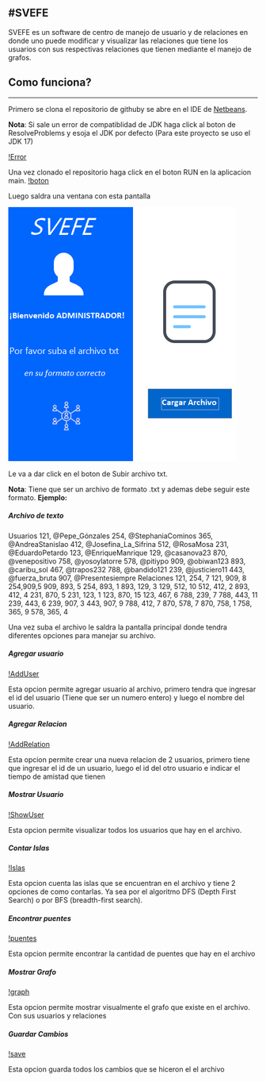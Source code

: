 ## #SVEFE

SVEFE es un software de centro de manejo de usuario y de relaciones en donde uno puede modificar y visualizar las relaciones que tiene los usuarios con sus respectivas relaciones que tienen mediante el manejo de grafos.

## Como funciona?

---

Primero se clona el repositorio de githuby se abre en el IDE de [Netbeans](https://netbeans.apache.org/ "Netbeans").

**Nota**: Si sale un error de compatiblidad de JDK haga click al boton de ResolveProblems y esoja el JDK por defecto (Para este proyecto se uso el JDK 17)

[!Error](./images/error.png)

Una vez clonado el repositorio haga click en el boton RUN en la aplicacion main.
[!boton](./images/boton.png)

Luego saldra una ventana con esta pantalla

![pantalla1](./images/Untitled.png)

Le va a dar click en el boton de Subir archivo txt.

**Nota**: Tiene que ser un archivo de formato .txt y ademas debe seguir este formato.
**Ejemplo:**

##### Archivo de texto

Usuarios
121, @Pepe_Gónzales
254, @StephaniaCominos
365, @AndreaStanislao
412, @Josefina_La_Sifrina
512, @RosaMosa
231, @EduardoPetardo
123, @EnriqueManrique
129, @casanova23
870, @venepositivo
758, @yosoylatorre
578, @pitiypo
909, @obiwan123
893, @caribu_sol
467, @trapos232
788, @bandido121
239, @justiciero11
443, @fuerza_bruta
907, @Presentesiempre
Relaciones
121, 254, 7
121, 909, 8
254,909,5
909, 893, 5
254, 893, 1
893, 129, 3
129, 512, 10
512, 412, 2
893, 412, 4
231, 870, 5
231, 123, 1
123, 870, 15
123, 467, 6
788, 239, 7
788, 443, 11
239, 443, 6
239, 907, 3
443, 907, 9
788, 412, 7
870, 578, 7
870, 758, 1
758, 365, 9
578, 365, 4

Una vez suba el archivo le saldra la pantalla principal donde tendra diferentes opciones para manejar su archivo.

##### Agregar usuario

[!AddUser](./images/AgregarUsuario.png)

Esta opcion permite agregar usuario al archivo, primero tendra que ingresar el id del usuario (Tiene que ser un numero entero) y luego el nombre del usuario.

##### Agregar Relacion

[!AddRelation](./images/Relacion.png)

Esta opcion permite crear una nueva relacion de 2 usuarios, primero tiene que ingresar el id de un usuario, luego el id del otro usuario e indicar el tiempo de amistad que tienen

##### Mostrar Usuario

[!ShowUser](./images/Mostar.png)

Esta opcion permite visualizar todos los usuarios que hay en el archivo.

##### Contar Islas

[!Islas](./images/islas.png)

Esta opcion cuenta las islas que se encuentran en el archivo y tiene 2 opciones de como contarlas. Ya sea por el algoritmo DFS (Depth First Search) o por BFS (breadth-first search).

##### Encontrar puentes

[!puentes](./images/puentes.png)

Esta opcion permite encontrar la cantidad de puentes que hay en el archivo

##### Mostrar Grafo

[!graph](./images/grafico.png)

Esta opcion permite mostrar visualmente el grafo que existe en el archivo. Con sus usuarios y relaciones

##### Guardar Cambios

[!save](./images/save.png)

Esta opcion guarda todos los cambios que se hiceron el el archivo
